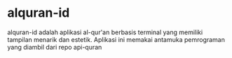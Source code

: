 # alquran-id
alquran-id adalah aplikasi al-qur'an berbasis terminal yang memiliki tampilan menarik dan estetik. Aplikasi ini memakai antamuka pemrograman yang diambil dari repo api-quran
